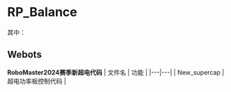 # RP_Balance

其中：

## Webots


**RoboMaster2024赛季新超电代码**
| 文件名 | 功能 |
|---|---|
| New_supercap | 超电功率板控制代码 |






